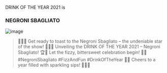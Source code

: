 DRINK OF THE YEAR 2021 is

### NEGRONI SBAGLIATO
![image](https://github.com/trendgetraenkdesjahres/trendgetraenkdesjahres/assets/79572911/7f9e4662-bc72-4121-921a-58b418309e02)


>🎉🍹🥂 Get ready to toast to the Negroni Sbagliato – the undeniable star of the show! 🌟🍊✨ Unveiling the DRINK OF THE YEAR 2021 – Negroni Sbagliato! 🏆🍹
Let the fizzy, bittersweet celebration begin! 🥳🍾 #NegroniSbagliato #FizzAndFun #DrinkOfTheYear 🎊🍹 Cheers to a year filled with sparkling sips! 🥂🍊🌟
